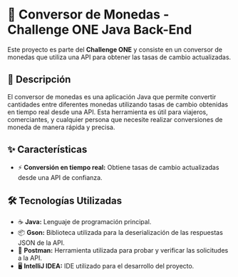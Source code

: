 # 💱 Conversor de Monedas - Challenge ONE Java Back-End

Este proyecto es parte del **Challenge ONE** y consiste en un conversor de monedas que utiliza una API para obtener las tasas de cambio actualizadas.

## 📝 Descripción

El conversor de monedas es una aplicación Java que permite convertir cantidades entre diferentes monedas utilizando tasas de cambio obtenidas en tiempo real desde una API. Esta herramienta es útil para viajeros, comerciantes, y cualquier persona que necesite realizar conversiones de moneda de manera rápida y precisa.

## ✨ Características

- ⚡ **Conversión en tiempo real:** Obtiene tasas de cambio actualizadas desde una API de confianza.

## 🛠️ Tecnologías Utilizadas

- ☕ **Java:** Lenguaje de programación principal.
- 📦 **Gson:** Biblioteca utilizada para la deserialización de las respuestas JSON de la API.
- 🧪 **Postman:** Herramienta utilizada para probar y verificar las solicitudes a la API.
- 🖥️ **IntelliJ IDEA:** IDE utilizado para el desarrollo del proyecto.
